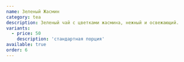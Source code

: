 ```yaml
---
name: Зеленый Жасмин
category: tea
description: Зеленый чай с цветками жасмина, нежный и освежающий.
variants:
  - price: 50
    description: 'стандартная порция'
available: true
order: 6
---
```

